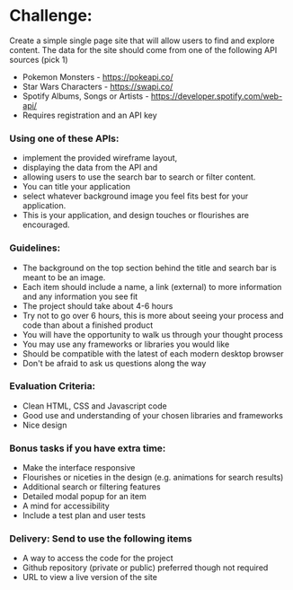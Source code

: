 # Challenge:
Create a simple single page site that will allow users to find and explore content. The data for the site should
come from one of the following API sources (pick 1)

* Pokemon Monsters - https://pokeapi.co/
* Star Wars Characters - https://swapi.co/
* Spotify Albums, Songs or Artists - https://developer.spotify.com/web-api/
* Requires registration and an API key

### Using one of these APIs:
* implement the provided wireframe layout, 
* displaying the data from the API and
* allowing users to use the search bar to search or filter content.
* You can title your application
* select whatever background image you feel fits best for your application.
* This is your application, and design touches or flourishes are encouraged.

### Guidelines:
* The background on the top section behind the title and search bar is meant to be an image.
* Each item should include a name, a link (external) to more information and any information you see fit
* The project should take about 4-6 hours
* Try not to go over 6 hours, this is more about seeing your process and code than about a finished product
* You will have the opportunity to walk us through your thought process
* You may use any frameworks or libraries you would like
* Should be compatible with the latest of each modern desktop browser
* Don&#39;t be afraid to ask us questions along the way

### Evaluation Criteria:
* Clean HTML, CSS and Javascript code
* Good use and understanding of your chosen libraries and frameworks
* Nice design
### Bonus tasks if you have extra time:
* Make the interface responsive
* Flourishes or niceties in the design (e.g. animations for search results)
* Additional search or filtering features
* Detailed modal popup for an item
* A mind for accessibility
* Include a test plan and user tests

### Delivery: Send to use the following items
* A way to access the code for the project
* Github repository (private or public) preferred though not required
* URL to view a live version of the site